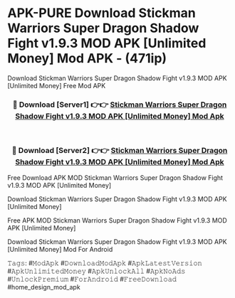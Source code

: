 # APK-PURE Download Stickman Warriors Super Dragon Shadow Fight v1.9.3 MOD APK [Unlimited Money] Mod APK - (471ip)
Download Stickman Warriors Super Dragon Shadow Fight v1.9.3 MOD APK [Unlimited Money] Free Mod APK

<div align="center">
<h3>🔴 Download [Server1] 👉👉 <a href="https://apk-comot.site?title=Stickman_Warriors_Super_Dragon_Shadow_Fight_v1.9.3_MOD_APK_[Unlimited_Money]">Stickman Warriors Super Dragon Shadow Fight v1.9.3 MOD APK [Unlimited Money] Mod Apk</a></h3><br>

<h3>🔴 Download [Server2] 👉👉 <a href="https://apk-comot.site?title=Stickman_Warriors_Super_Dragon_Shadow_Fight_v1.9.3_MOD_APK_[Unlimited_Money]">Stickman Warriors Super Dragon Shadow Fight v1.9.3 MOD APK [Unlimited Money] Mod Apk</a></h3>
</div>


Free Download APK MOD Stickman Warriors Super Dragon Shadow Fight v1.9.3 MOD APK [Unlimited Money]

Download Stickman Warriors Super Dragon Shadow Fight v1.9.3 MOD APK [Unlimited Money] 

Free APK MOD Stickman Warriors Super Dragon Shadow Fight v1.9.3 MOD APK [Unlimited Money] 

Download Stickman Warriors Super Dragon Shadow Fight v1.9.3 MOD APK [Unlimited Money] Mod For Android

𝚃𝚊𝚐𝚜: #𝙼𝚘𝚍𝙰𝚙𝚔 #𝙳𝚘𝚠𝚗𝚕𝚘𝚊𝚍𝙼𝚘𝚍𝙰𝚙𝚔 #𝙰𝚙𝚔𝙻𝚊𝚝𝚎𝚜𝚝𝚅𝚎𝚛𝚜𝚒𝚘𝚗 #𝙰𝚙𝚔𝚄𝚗𝚕𝚒𝚖𝚒𝚝𝚎𝚍𝙼𝚘𝚗𝚎𝚢 #𝙰𝚙𝚔𝚄𝚗𝚕𝚘𝚌𝚔𝙰𝚕𝚕 #𝙰𝚙𝚔𝙽𝚘𝙰𝚍𝚜 #𝚄𝚗𝚕𝚘𝚌𝚔𝙿𝚛𝚎𝚖𝚒𝚞𝚖 #𝙵𝚘𝚛𝙰𝚗𝚍𝚛𝚘𝚒𝚍 #𝙵𝚛𝚎𝚎𝙳𝚘𝚠𝚗𝚕𝚘𝚊𝚍 #home_design_mod_apk